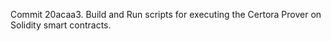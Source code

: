 Commit 20acaa3.                    Build and Run scripts for executing the Certora Prover on Solidity smart contracts.